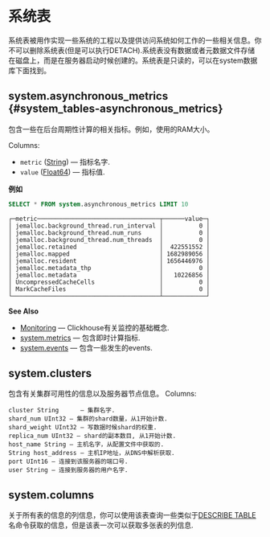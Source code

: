 # 系统表

系统表被用作实现一些系统的工程以及提供访问系统如何工作的一些相关信息。你不可以删除系统表(但是可以执行DETACH).系统表没有数据或者元数据文件存储在磁盘上，而是在服务器启动时候创建的。系统表是只读的，可以在system数据库下面找到。

## system.asynchronous_metrics {#system_tables-asynchronous_metrics}
包含一些在后台周期性计算的相关指标。例如，使用的RAM大小。

Columns:

- `metric` ([String](../data_types/string.md)) — 指标名字.
- `value` ([Float64](../data_types/float.md)) — 指标值.

**例如**

```sql
SELECT * FROM system.asynchronous_metrics LIMIT 10
```

```text
┌─metric──────────────────────────────────┬──────value─┐
│ jemalloc.background_thread.run_interval │          0 │
│ jemalloc.background_thread.num_runs     │          0 │
│ jemalloc.background_thread.num_threads  │          0 │
│ jemalloc.retained                       │  422551552 │
│ jemalloc.mapped                         │ 1682989056 │
│ jemalloc.resident                       │ 1656446976 │
│ jemalloc.metadata_thp                   │          0 │
│ jemalloc.metadata                       │   10226856 │
│ UncompressedCacheCells                  │          0 │
│ MarkCacheFiles                          │          0 │
└─────────────────────────────────────────┴────────────┘
```

**See Also**

- [Monitoring](monitoring.md) — Clickhouse有关监控的基础概念.
- [system.metrics](#system_tables-metrics) — 包含即时计算指标.
- [system.events](#system_tables-events) — 包含一些发生的events.

## system.clusters

包含有关集群可用性的信息以及服务器节点信息。
Columns:

```
cluster String      — 集群名字.
shard_num UInt32 — 集群的shard数量，从1开始计数.
shard_weight UInt32 — 写数据时候shard的权重.
replica_num UInt32 — shard的副本数目, 从1开始计数.
host_name String — 主机名字，从配置文件中获取的.
String host_address — 主机IP地址，从DNS中解析获取.
port UInt16 — 连接到该服务器的端口号.
user String — 连接到服务器的用户名字.
```

## system.columns
关于所有表的信息的列信息，你可以使用该表查询一些类似于[DESCRIBE TABLE](../query_language/misc.md#misc-describe-table) 名命令获取的信息，但是该表一次可以获取多张表的列信息.


